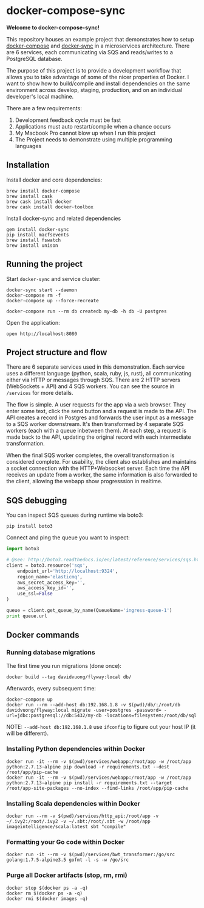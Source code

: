 # docker-compose-sync

**Welcome to docker-compose-sync!**

This repository houses an example project that demonstrates how to setup [docker-compose](https://docs.docker.com/compose/) and [docker-sync](http://docker-sync.io/) in a microservices architecture. There are 6 services, each communicating via SQS and reads/writes to a PostgreSQL database.

The purpose of this project is to provide a development workflow that allows you to take advantage of some of the nicer properties of Docker. I want to show how to build/compile and install dependencies on the same environment across develop, staging, production, and on an individual developer's local machine.

There are a few requirements:

1. Development feedback cycle must be fast
1. Applications must auto restart/compile when a chance occurs
1. My Macbook Pro cannot blow up when I run this project
1. The Project needs to demonstrate using multiple programming languages

## Installation

Install docker and core dependencies:

```
brew install docker-compose
brew install cask
brew cask install docker
brew cask install docker-toolbox
```

Install docker-sync and related dependencies

```
gem install docker-sync
pip install macfsevents
brew install fswatch
brew install unison
```

## Running the project

Start `docker-sync` and service cluster:

```
docker-sync start --daemon
docker-compose rm -f
docker-compose up --force-recreate
```

```
docker-compose run --rm db createdb my-db -h db -U postgres
```

Open the application:

```
open http://localhost:8080
```

## Project structure and flow

There are 6 separate services used in this demonstration. Each service uses a different language (python, scala, ruby, js, rust), all communicating either via HTTP or messages through SQS. There are 2 HTTP servers (WebSockets + API) and 4 SQS workers. You can see the source in `/services` for more details.

The flow is simple. A user requests for the app via a web browser. They enter some text, click the send button and a request is made to the API. The API creates a record in Postgres and forwards the user input as a message to a SQS worker downstream. It's then transformed by 4 separate SQS workers (each with a queue inbetween them). At each step, a request is made back to the API, updating the original record with each intermediate transformation.

When the final SQS worker completes, the overall transformation is considered complete. For usability, the client also establishes and maintains a socket connection with the HTTP+Websocket server. Each time the API receives an update from a worker, the same information is also forwarded to the client, allowing the webapp show progresssion in realtime.

## SQS debugging

You can inspect SQS queues during runtime via boto3:

```
pip install boto3
```

Connect and ping the queue you want to inspect:

```python
import boto3

# @see: http://boto3.readthedocs.io/en/latest/reference/services/sqs.html#client
client = boto3.resource('sqs',
    endpoint_url='http://localhost:9324',
    region_name='elasticmq',
    aws_secret_access_key='',
    aws_access_key_id='',
    use_ssl=False
)

queue = client.get_queue_by_name(QueueName='ingress-queue-1')
print queue.url
```

## Docker commands

### Running database migrations

The first time you run migrations (done once):

```
docker build --tag davidvuong/flyway:local db/
```

Afterwards, every subsequent time:

```
docker-compose up
docker run --rm --add-host db:192.168.1.8 -v $(pwd)/db/:/root/db davidvuong/flyway:local migrate -user=postgres -password= -url=jdbc:postgresql://db:5432/my-db -locations=filesystem:/root/db/sql
```

NOTE: `--add-host db:192.168.1.8` use `ifconfig` to figure out your host IP (it will be different).

### Installing Python dependencies within Docker

```
docker run -it --rm -v $(pwd)/services/webapp:/root/app -w /root/app python:2.7.13-alpine pip download -r requirements.txt --dest /root/app/pip-cache
docker run -it --rm -v $(pwd)/services/webapp:/root/app -w /root/app python:2.7.13-alpine pip install -r requirements.txt --target /root/app-site-packages --no-index --find-links /root/app/pip-cache
```

### Installing Scala dependencies within Docker

```
docker run --rm -v $(pwd)/services/http_api:/root/app -v ~/.ivy2:/root/.ivy2 -v ~/.sbt:/root/.sbt -w /root/app imageintelligence/scala:latest sbt "compile"
```

### Formatting your Go code within Docker

```
docker run -it --rm -v $(pwd)/services/bwt_transformer:/go/src golang:1.7.5-alpine3.5 gofmt -l -s -w /go/src
```

### Purge all Docker artifacts (stop, rm, rmi)

```
docker stop $(docker ps -a -q)
docker rm $(docker ps -a -q)
docker rmi $(docker images -q)
```
